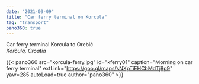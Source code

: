 ```yaml
---
date: "2021-09-09"
title: "Car ferry terminal on Korcula"
tag: "transport"
pano360: true
---
```


Car ferry terminal Korcula to Orebić  
*Korčula, Croatia*

{{< pano360
      src="korcula-ferry.jpg"
      id="kferry01"
      caption="Morning on car ferry terminal" 
      extLink="https://goo.gl/maps/sNXpTiEHCbMdTj8p9"
      yaw=285
      autoLoad=true
      author="pano360" >}}
